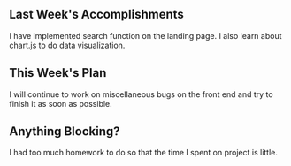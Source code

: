 ## Last Week's Accomplishments

I have implemented search function on the landing page. I also learn about chart.js to do data visualization.

## This Week's Plan

I will continue to work on miscellaneous bugs on the front end and try to finish it as soon as possible. 

## Anything Blocking?
I had too much homework to do so that the time I spent on project is little.

